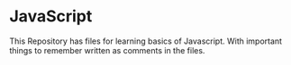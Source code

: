 # JavaScript
This Repository has files for learning basics of Javascript.
With important things to remember written as comments in the files.
